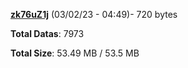 [**zk76uZ1j**](/data/zk76uZ1j.txt) (03/02/23 - 04:49)- 720 bytes

**Total Datas**: 7973

**Total Size**: 53.49 MB / 53.5 MB